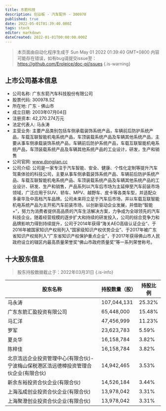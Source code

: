```yaml
---
title: 东箭科技
description: 创业板 - 汽车配件 - 300978
published: true
date: 2022-05-01T01:39:40.000Z
tags: stock
editor: markdown
dateCreated: 2022-01-01T00:00:00.000Z
---
```


> 本页面由自动化程序生成于 Sun May 01 2022 01:39:40 GMT+0800
> 内容可能存在错误，如有bug请提交issue至：https://github.com/Eroleice/doc-pi/issues
{.is-warning}

## 上市公司基本信息
- 公司名称: 广东东箭汽车科技股份有限公司
- 股票代码: 300978.SZ
- 所在地: 广东 - 佛山市
- 成立日期: 2003年07月04日
- 注册资本: 42,270.274万元
- 法定代表人: 马永涛
- 主营业务: 主要产品类别包括车侧承载装饰系统产品，车辆前后防护系统产品，车载互联智能机电系统产品，车顶装载系统产品及车辆其他系统产品，主要从事车侧承载装饰系统产品，车辆前后防护系统产品，车载互联智能机电系统产品，车顶装载系统产品及车辆其他系统产品的工业设计，研发，生产和销售
- 公司官网: www.dongjian.cc
- 公司介绍: 公司是一家专注于汽车智能、安全、健康、个性化定制等提升汽车驾乘体验的科技公司，主要从事车侧承载装饰系统产品、车辆前后防护系统产品、车载互联智能机电系统产品、车顶装载系统产品及车辆其他系统产品的工业设计、研发、生产和销售，产品系列以汽车后市场为主延伸至汽车前装市场领域，广泛应用于SUV、轿车、MPV、越野车、皮卡等各类车型，并适配众多豪华及中高档汽车品牌。公司未来将立足于汽车后市场，并以车载互联智能机电系统产品为主开拓汽车前装市场，以创新驱动企业发展，并借助“智能+”，努力为消费者提供高品质的汽车生活解决方案，力争成为全球领先的汽车科技企业。随着经营规模的逐步扩大和持续的研发投入，公司的综合竞争力和品牌影响力得到持续提升，公司于2014年获得“海关AEO高级认证企业”、于2016年被国家知识产权局列入“国家级知识产权优势企业”、于2017年被广东省知识产权局列入“广东省知识产权保护重点企业”，于2017年获得佛山市人民政府设立的辖区内最高质量荣誉奖“佛山市政府质量奖”等一系列荣誉称号。


## 十大股东信息
> 股东持股数据截止于：2022年03月31日
{.is-info}

| 股东名称 | 持股数量（股） | 持股比例 |
| --- | --- | --- |
| 马永涛 | 107,044,131 | 25.32% |
| 广东东箭汇盈投资有限公司 | 65,448,000 | 15.48% |
| 马汇洋 | 47,456,999 | 11.23% |
| 罗军 | 23,623,783 | 5.59% |
| 夏炎华 | 16,158,784 | 3.82% |
| 陈梓佳 | 16,158,784 | 3.82% |
| 北京浩远企业投资管理中心(有限合伙)-宁波梅山保税港区浩远德樟投资管理合伙企业(有限合伙) | 14,942,465 | 3.53% |
| 新余东裕投资合伙企业(有限合伙) | 14,526,184 | 3.44% |
| 上海泓成创业投资合伙企业(有限合伙) | 13,978,042 | 3.31% |
| 上海聚澄创业投资合伙企业(有限合伙) | 13,978,042 | 3.31% |




